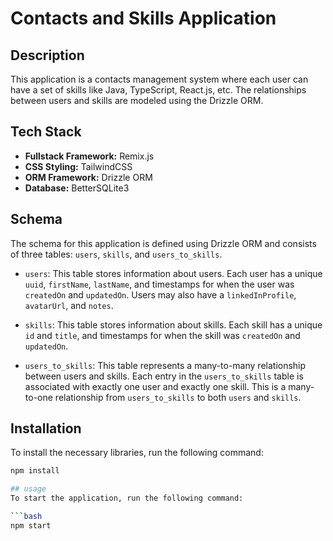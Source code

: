 # Contacts and Skills Application

## Description

This application is a contacts management system where each user can have a set of skills like Java, TypeScript, React.js, etc. The relationships between users and skills are modeled using the Drizzle ORM.

## Tech Stack

- **Fullstack Framework:** Remix.js
- **CSS Styling:** TailwindCSS
- **ORM Framework:** Drizzle ORM
- **Database:** BetterSQLite3

## Schema

The schema for this application is defined using Drizzle ORM and consists of three tables: `users`, `skills`, and `users_to_skills`.

- `users`: This table stores information about users. Each user has a unique `uuid`, `firstName`, `lastName`, and timestamps for when the user was `createdOn` and `updatedOn`. Users may also have a `linkedInProfile`, `avatarUrl`, and `notes`.

- `skills`: This table stores information about skills. Each skill has a unique `id` and `title`, and timestamps for when the skill was `createdOn` and `updatedOn`.

- `users_to_skills`: This table represents a many-to-many relationship between users and skills. Each entry in the `users_to_skills` table is associated with exactly one user and exactly one skill. This is a many-to-one relationship from `users_to_skills` to both `users` and `skills`.

## Installation

To install the necessary libraries, run the following command:

```bash
npm install

## usage
To start the application, run the following command:

```bash
npm start
